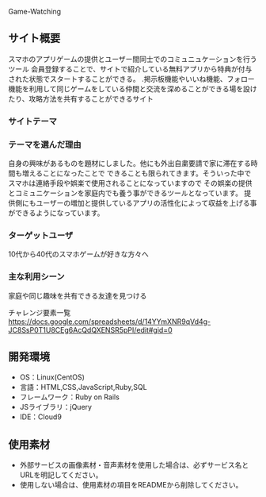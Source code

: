 Game-Watching

## サイト概要
スマホのアプリゲームの提供とユーザー間同士でのコミュニュケーションを行うツール
会員登録することで、サイトで紹介している無料アプリから特典が付与された状態でスタートすることができる。
.掲示板機能やいいね機能、フォロー機能を利用して同じゲームをしている仲間と交流を深めることができる場を設けたり、攻略方法を共有することができるサイト

### サイトテーマ


### テーマを選んだ理由
自身の興味があるものを題材にしました。他にも外出自粛要請で家に滞在する時間も増えることになったことで
できることも限られてきます。そういった中でスマホは連絡手段や娯楽で使用されることになっていますので
その娯楽の提供とコミュニケーションを家庭内でも養う事ができるツールとなっています。
提供側にもユーザーの増加と提供しているアプリの活性化によって収益を上げる事ができるようになっています。


### ターゲットユーザ
10代から40代のスマホゲームが好きな方々へ


### 主な利用シーン
家庭や同じ趣味を共有できる友達を見つける


チャレンジ要素一覧
https://docs.google.com/spreadsheets/d/14YYmXNR9qVd4g-JC8SsP0T1U8CEg6AcQdQXENSR5pPI/edit#gid=0

## 開発環境
- OS：Linux(CentOS)
- 言語：HTML,CSS,JavaScript,Ruby,SQL
- フレームワーク：Ruby on Rails
- JSライブラリ：jQuery
- IDE：Cloud9

## 使用素材
- 外部サービスの画像素材・音声素材を使用した場合は、必ずサービス名とURLを明記してください。
- 使用しない場合は、使用素材の項目をREADMEから削除してください。